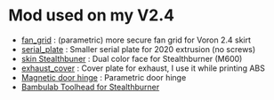# Mod used on my V2.4 # 

- [fan_grid](./fan_grid/) : (parametric) more secure fan grid for Voron 2.4 skirt
- [serial_plate](./serial_plate) : Smaller serial plate for 2020 extrusion (no screws)
- [skin Stealthbuner](./skin_stealthburner/) : Dual color face for Stealthburner (M600)
- [exhaust_cover](./exhaust_cover/) : Cover plate for exhaust, I use it while printing ABS
- [Magnetic door hinge](./magnetic_door_hinge/) : Parametric door hinge
- [Bambulab Toolhead for Stealthburner](./bambulab_th_for_SB/)